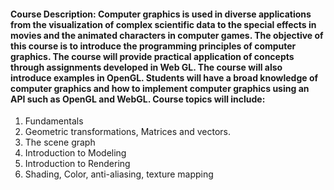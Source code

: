 #### Course Description: Computer graphics is used in diverse applications from the visualization of complex scientific data to the special effects in movies and the animated characters in computer games. The objective of this course is to introduce the programming principles of computer graphics. The course will provide practical application of concepts through assignments developed in Web GL.  The course will also introduce examples in OpenGL. Students will have a broad knowledge of computer graphics and how to implement computer graphics using an API such as OpenGL and WebGL.  Course topics will include:

1. Fundamentals
2. Geometric transformations, Matrices and vectors.
3. The scene graph
4. Introduction to Modeling
5.  Introduction to Rendering
6. Shading, Color, anti-aliasing, texture mapping
